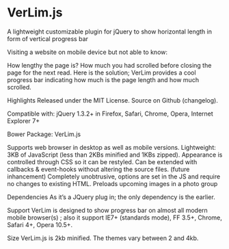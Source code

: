 # VerLim.js
A lightweight customizable plugin for jQuery to show horizontal length in form of vertical progress bar


Visiting a website on mobile device but not able to know:

How lengthy the page is?
How much you had scrolled before closing the page for the next read.
Here is the solution; VerLim provides a cool progress bar indicating how much is the page length and how much scrolled.


Highlights
Released under the MIT License. Source on Github (changelog).

Compatible with: jQuery 1.3.2+ in Firefox, Safari, Chrome, Opera, Internet Explorer 7+

Bower Package: VerLim.js

 Supports web browser in desktop as well as mobile versions.
 Lightweight: 3KB of JavaScript (less than 2KBs minified and 1KBs zipped).
 Appearance is controlled through CSS so it can be restyled.
 Can be extended with callbacks & event-hooks without altering the source files. (future inhancement)
 Completely unobtrusive, options are set in the JS and require no changes to existing HTML.
Preloads upcoming images in a photo group

Dependencies
As it’s a JQuery plug in; the only dependency is the earlier.

Support
VerLim is designed to show progress bar on almost all modern mobile browser(s) ; also it support IE7+ (standards mode), FF 3.5+, Chrome, Safari 4+, Opera 10.5+.

Size
VerLim.js is 2kb minified. The themes vary between 2 and 4kb.